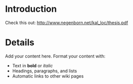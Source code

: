 # Introduction #

Check this out:
http://www.negenborn.net/kal_loc/thesis.pdf


# Details #

Add your content here.  Format your content with:
  * Text in **bold** or _italic_
  * Headings, paragraphs, and lists
  * Automatic links to other wiki pages